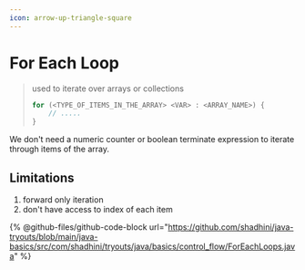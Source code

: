 ```yaml
---
icon: arrow-up-triangle-square
---
```


# For Each Loop

> used to iterate over arrays or collections
>
> ```java
> for (<TYPE_OF_ITEMS_IN_THE_ARRAY> <VAR> : <ARRAY_NAME>) {
>     // .....
> }
> ```

We don't need  a numeric counter or boolean terminate expression to iterate through items of the array.

## Limitations

1. forward only iteration
2. don't have access to index of each item



{% @github-files/github-code-block url="https://github.com/shadhini/java-tryouts/blob/main/java-basics/src/com/shadhini/tryouts/java/basics/control_flow/ForEachLoops.java" %}



